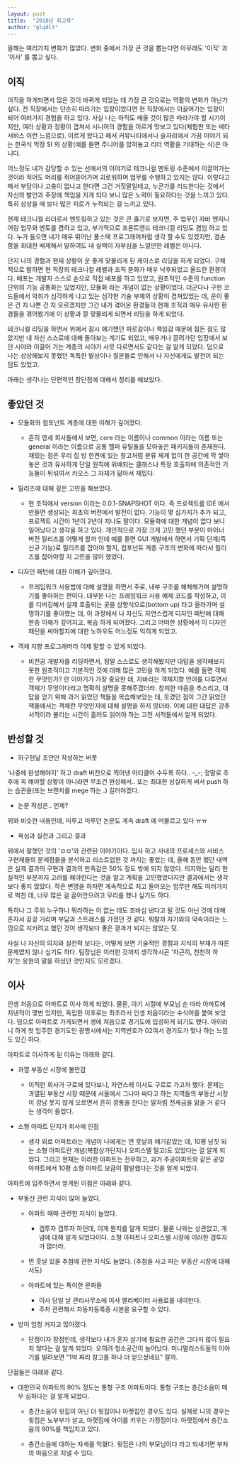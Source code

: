 ```yaml
---
layout: post
title:  "2018년 회고록"
author: "glqdlt"
---
```


올해는 여러가지 변화가 많았다. 변화 중에서 가장 큰 것을 뽑는다면  아무래도 '이직' 과 '이사' 를 뽑고 싶다. 

## 이직

이직을 하게되면서 많은 것이 바뀌게 되었는 데 가장 큰 것으로는 역활의 변화가 아닌가 싶다. 전 직장에서는 단순히 따라가는 입장이었다면 현 직장에서는 이끌어가는 입장이 되어 여러가지 경험을 하고 있다. 사실 나는 아직도 배울 것이 많은 따라가야 할 시기이지만, 여러 상황과 정황이 겹쳐서 시니어의 경험을 이르게 맛보고 있다(체험판 또는 베타 서비스 이런 느낌으로). 이르게 왔다고 해서 커뮤니티에서나 술자리에서 가끔 이야기 되는 한국식 막장 SI 의 상황(예를 들면 주니어를 앉혀놓고 리더 역활을 기대하는 식)은 아니다. 

어느정도 내가 감당할 수 있는 선에서의 이야기로 테크니컬 멘토링 수준에서 이끌어가는 것이라 적어도 머리를 쥐어뜯어가며 괴로워하며 업무를 수행하고 있지는 않다. 이렇다고 해서 부담이나 고충이 없냐고 한다면 그건 거짓말일테고, 누군가를 리드한다는 것에서 자신의 발언과 주장에 책임을 지게 되다 보니 많은 노력이 필요하다는 것을 느끼고 있다. 특히 상상을 때 보다 많은 피로가 누적되는 걸 느끼고 있다.

현재 테크니컬 리더로서 멘토링하고 있는 것은 큰 줄기로 보자면, 주 업무인 자바 엔지니어링 업무와 멘토를 겸하고 있고, 부가적으로 프론트엔드 테크니컬 리딩도 겸임 하고 있다. 누가 들으면 내가 매우 뛰어난 풀스택 프로그래머처럼 생각 할 수도 있겠지만, 겸손함을 최대한 배제해서 말하여도 내 실력이 자부심을 느낄만한 레벨은 아니다. 

단지 나의 경험과 현재 상황이 운 좋게 맞물리게 된 케이스로 리딩을 하게 되었다. 구체적으로 말하면 현 직장의 테크니컬 레벨과 조직 문화가 매우 낙후되었고 올드한 환경이다. 배포는 개발자 스스로 손으로 직접 배포를 하고 있었고, 원초적인 수준의 function 단위의 기능 공통화는 있었지만, 모듈화 라는 개념이 없는 상황이었다. 더군다나 구현 코드들에서 악취가 심각하게 나고 있는 심각한 기술 부채의 상황이 겹쳐있었는 데, 운이 좋은 건 지 나쁜 건 지 모르겠지만 그간 내가 겪어온 환경들이 현재 조직과 매우 유사한 환경들을 겪어봤기에 이 상황과 잘 맞물리게 되면서 리딩을 하게 되었다.

테크니컬 리딩을 하면서 위에서 잠시 얘기헀던 피로감이나 책임감 때문에 힘든 점도 많았지만 내 자신 스스로에 대해 돌아보는 계기도 되었고, 배우거나 끌려가던 입장에서 보던 시야와 이끌어 가는 계층의 시야가 사뭇 다르면서도 같다는 걸 알게 되었다. 덤으로 나는 상상해보지 못했던 독특한 발상이나 질문들로 인해서 나 자신에게도 발전이 되는 덤도 있었고.

아래는 생각나는 단편적인 장단점에 대해서 정리를 해보았다.

## 좋았던 것

- 모듈화와 컴포넌트 계층에 대한 이해가 깊어졌다.

    - 흔히 영세 회사들에서 보면, core 라는 이름이나 common 이라는 이름 또는 general 이라는 이름으로 공통 헬퍼 유틸들을 모아놓은 패키지들이 존재한다. 재밌는 점은 우리 집 방 한켠에 있는 창고처럼 분류 체계 없이 한 공간에 막 쌓아놓은 것과 유사하게 단일 원칙에 위배되는 클래스나 특정 호출자에 의존적인 기능들이 뒤섞여서 카오스 그 자체가 닮아서 재밌다. 

- 릴리즈에 대해 깊은 고민을 해보았다.

    - 현 조직에서 version 이라는 0.0.1-SNAPSHOT 이다. 즉 프로젝트를 IDE 에서 만들면 생성되는 최초의 버전에서 발전이 없다. 기능이 몇 십가지가 추가 되고, 프로젝트 시간이 1년이 2년이 지나도 말이다. 모듈화에 대한 개념이 없다 보니 일어났다고 생각을 하고 있다. 개인적으로 가장 크게 고민 했던 부분이 마이너 버전 릴리즈를 어떻게 할까 인데 예를 들면 GUI 개발에서 하면서 기획 단계(즉 신규 기능)로 릴리즈를 잡아야 할지, 컴포넌트 계층 구조의 변화에 따라서 릴리즈를 잡아야할 지 고민을 많이 했었다.

- 디자인 패턴에 대한 이해가 깊어졌다.

    - 프레임워크 사용법에 대해 설명을 하면서 주로, 내부 구조를 해체해가며 설명하기를 좋아하는 편이다. 대부분 나는 프레임워크 사용 예제 코드를 작성하고, 이를 디버깅해서 실제 호출되는 곳을 상향식으로(bottom up) 타고 올라가며 설명하기를 좋아했는 데, 이 과정에서 나 자신도 자연스럽게 디자인 패턴에 대해 한층 이해가 깊어지고,  복습 하게 되어졌다. 그리고 어떠한 상황에서 이 디자인 패턴을 써야할지에 대한 노하우도 어느정도 익히게 되었고.

- 객체 지향 프로그래머라 이제 말할 수 있게 되었다.

    - 비전공 개발자를 리딩하면서, 정말 스스로도 생각해봤지만 대답을 생각해보지 못한 원초적이고 기본적인 것에 대해 많은 고민을 하게 되었다. 예를 들면 객체란 무엇인가? 란 이야기가 가장 중요한 데, 자바라는 객체지향 언어를 다루면서 객체가 무엇이다라고 명확히 설명을 못해주겠더라. 창피한 마음을 추스리고, 대답을 얻기 위해 과거 읽었던 책들을 복습해보았는 데, 웃겼던 점이 그간 읽었던 책들에서는 객체란 무엇인지에 대해 설명을 하지 않더라. 이에 대한 대답은 강추 서적이라 불리는 시간이 흘러도 읽어야 하는 고전 서적들에서 알게 되었다. 

## 반성할 것

- 허구헌날 초안만 작성하는 버릇

'나중에 완성해야지' 하고 draft 버전으로 찍어낸 아티클이 수두룩 하다.. -_-; 정말로 추후에 꼭 해야할 상황이 아니라면 무조건 완성해서.. 또는 최대한 성실하게 써서 push 하는 습관을(또는 브랜치를 mege 하는..) 길러야겠다.

- 논문 작성은.. 언제?

위와 비슷한 내용인데, 미루고 미루던 논문도 게속 draft 에 머물르고 있다 ㅠㅠ


- 욕심과 실천과 그리고 결과

위에서 잘했던 것의 'ㅁㅁ'와 관련된 이야기이다.
입사 하고 사내의 프로세스와 서비스 구현체들의 문제점들을 분석하고 리스트업한 것 까지는 좋았는 데, 올해 동안 했던 내역은 실제 결과의 구현과 결과의 만족감은 50% 정도 밖에 되지 않았다. 의지와는 달리 현실적인 부분까지 고려를 해야한다는 것을 알고 계획을 고민했었다지만 결과에서는 생각보다 좋지 않았다. 작은 변명을 하자면 계속적으로 치고 들어오는 업무만 해도 여러가지로 벅찬 데, 너무 많은 걸 끌어안으려고 무리를 했나 싶기도 하다.

특히나 그 주위 누구하나 뭐라하는 이 없는 데도 조바심 낸다고 될 것도 아닌 것에 대해 혼자서 끙끙 거리며 부담과 스트레스를 가졌던 것 같다. 뭐랄까 자기와의 약속이라는 느낌으로 지키려고 했던 것이 생각보다 좋은 결과가 되지는 않았는 덧.

사실 나 자신의 의지와 실천력 보다는, 어떻게 보면 기술적인 경험과 지식의 부재가 따른 문제였지 않나 싶기도 하다. 팀장님은 이러한 것까지 생각하시곤 '차근히, 천천히 하자'는 응원의 말을 하셨던 것인지도 모르겠다.


## 이사

인생 처음으로 아파트로 이사 하게 되었다. 물론, 아기 시절에 부모님 손 따라 아파트에 지낸적이 몇번 있지만, 독립한 이후로는 최초라서 인생 처음이라는 수식어를 붙여 보았다. 덤으로 아파트로 가게되면서 생에 처음으로 경기도에 입성하게 되기도 했다. 아이러니 하게 첫 입주한 경기도인 광명시에서는 지역번호가 02여서 경기도가 맞나 하는 느낌도 있긴 하다.

아파트로 이사하게 된 이유는 아래와 같다.

- 과열 부동산 시장에 불안감

    - 이직한 회사가 구로에 있다보니, 자연스레 이사도 구로로 가고자 했다. 문제는 과열된 부동산 시장 때문에 서울에서 그나마 싸다고 하는 지역들의 부동산 시장이 강남 못지 않게 오르면서 흔히 깡통을 찬다는 말처럼 전세금을 잃을 거 같다는 생각이 들었다.
	
- 소형 아파트 단지가 회사에 인접

    - 생각 외로 아파트라는 개념이 나에게는 먼 훗날의 얘기같았는 데, 10평 남칫 되는 소형 아파트란 개념(복합상가단지나 오피스텔 말고)도 있었다는 걸 알게 되었다. 그리고 현재는 이러한 아파트는 전무하고, 과거 주공아파트와 같은 공영 아파트에서 10평 소형 아파트 보급이 활발했다는 것을 알게 되었다.

아파트에 입주하면서 얻게된 이점은 아래와 같다.
	
- 부동산 관련 지식이 많이 늘었다.

    - 아파트 매매 관련한 지식이 늘었다.
        - 갭투자 갭투자 하던데, 이게 뭔지를 알게 되었다. 물론 나와는 상관없고, 개념에 대해 알게 되었다이다. 소형 아파트나 오피스텔 시장에 이러한 갭투자가 많더라.
    - 먼 훗날 있을 추첨에 관한 지식도 늘었다. (추첨을 사고 파는 부동산 시장에 대해서도)
    - 아파트에 있는 특이한 문화들

        - 이사 당일 날 관리사무소에 이사 엘리베이터 사용료를 내여한다.
        - 주차 관련해서 자동차등록증 사본을 요구할 수 있다.
	
- 방이 엄청 커지고 많아졌다.

    - 단점이자 장점인데, 생각보다 내가 혼자 살기에 필요한 공간은 그다지 많이 필요치 않다는 걸 알게 되었다. 오히려 청소공간이 늘어났다. 미니멀리스트들의 이야기를 빌려보면 "1억 짜리 창고를 하나 더 얻으셨네요" 랄까.

단점들은 아래와 같다.

- 대한민국 아파트의 90% 정도는 통형 구조 아파트이다. 통형 구조는 층간소음이 매우 심하다는 걸 알게 되었다.

    - 층간소음이 윗집이 아닌 더 윗집이나 아랫집인 경우도 있다. 실제로 나의 경우는 윗집은 노부부가 살고, 아랫집에 아이를 키우는 가정집이다. 아랫집에서 층간소음의 90%를 책임지고 있다.
	
    - 층간소음에 대하는 자세를 익혔다. 윗집은 나의 부모님이다 라고 되새기면 부처의 마음으로 지낼 수 있다.

